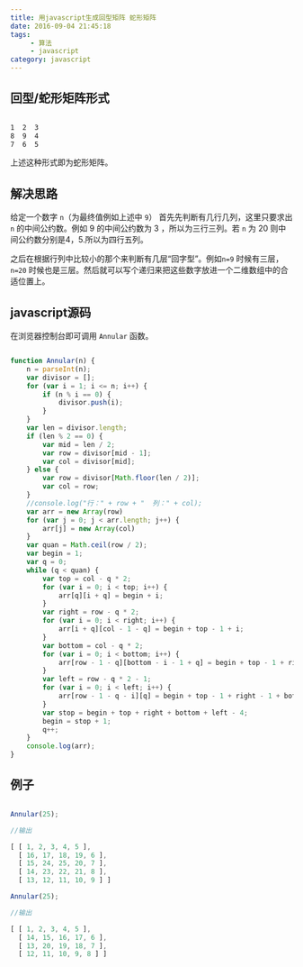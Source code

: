 ```yaml
---
title: 用javascript生成回型矩阵 蛇形矩阵
date: 2016-09-04 21:45:18
tags: 
	 - 算法
	 - javascript
category: javascript
---
```


## 回型/蛇形矩阵形式

```html

1  2  3
8  9  4
7  6  5

```

上述这种形式即为蛇形矩阵。

<!-- more -->

## 解决思路

给定一个数字 `n`（为最终值例如上述中 `9`）
首先先判断有几行几列，这里只要求出`n` 的中间公约数。例如 9 的中间公约数为 3 ，所以为三行三列。若 `n` 为 20 则中间公约数分别是4，5.所以为四行五列。

之后在根据行列中比较小的那个来判断有几层“回字型”。例如`n=9` 时候有三层，`n=20` 时候也是三层。然后就可以写个递归来把这些数字放进一个二维数组中的合适位置上。

## javascript源码

在浏览器控制台即可调用 `Annular` 函数。

```js

function Annular(n) {
    n = parseInt(n);
    var divisor = [];
    for (var i = 1; i <= n; i++) {
        if (n % i == 0) {
            divisor.push(i);
        }
    }
    var len = divisor.length;
    if (len % 2 == 0) {
        var mid = len / 2;
        var row = divisor[mid - 1];
        var col = divisor[mid];
    } else {
        var row = divisor[Math.floor(len / 2)];
        var col = row;
    }
    //console.log("行：" + row + "  列：" + col);
    var arr = new Array(row)
    for (var j = 0; j < arr.length; j++) {
        arr[j] = new Array(col)
    }
    var quan = Math.ceil(row / 2);
    var begin = 1;
    var q = 0;
    while (q < quan) {
        var top = col - q * 2;
        for (var i = 0; i < top; i++) {
            arr[q][i + q] = begin + i;
        }
        var right = row - q * 2;
        for (var i = 0; i < right; i++) {
            arr[i + q][col - 1 - q] = begin + top - 1 + i;
        }
        var bottom = col - q * 2;
        for (var i = 0; i < bottom; i++) {
            arr[row - 1 - q][bottom - i - 1 + q] = begin + top - 1 + right - 1 + i;
        }
        var left = row - q * 2 - 1;
        for (var i = 0; i < left; i++) {
            arr[row - 1 - q - i][q] = begin + top - 1 + right - 1 + bottom - 1 + i;
        }
        var stop = begin + top + right + bottom + left - 4;
        begin = stop + 1;
        q++;
    }
    console.log(arr);
}


```

## 例子

```js

Annular(25);

//输出

[ [ 1, 2, 3, 4, 5 ],
  [ 16, 17, 18, 19, 6 ],
  [ 15, 24, 25, 20, 7 ],
  [ 14, 23, 22, 21, 8 ],
  [ 13, 12, 11, 10, 9 ] ]

Annular(25);

//输出

[ [ 1, 2, 3, 4, 5 ],
  [ 14, 15, 16, 17, 6 ],
  [ 13, 20, 19, 18, 7 ],
  [ 12, 11, 10, 9, 8 ] ]  

```